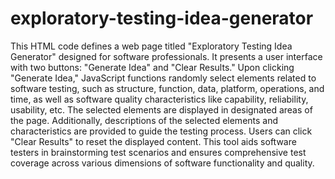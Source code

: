 # exploratory-testing-idea-generator
This HTML code defines a web page titled "Exploratory Testing Idea Generator" designed for software professionals. It presents a user interface with two buttons: "Generate Idea" and "Clear Results." Upon clicking "Generate Idea," JavaScript functions randomly select elements related to software testing, such as structure, function, data, platform, operations, and time, as well as software quality characteristics like capability, reliability, usability, etc. The selected elements are displayed in designated areas of the page. Additionally, descriptions of the selected elements and characteristics are provided to guide the testing process. Users can click "Clear Results" to reset the displayed content. This tool aids software testers in brainstorming test scenarios and ensures comprehensive test coverage across various dimensions of software functionality and quality.
